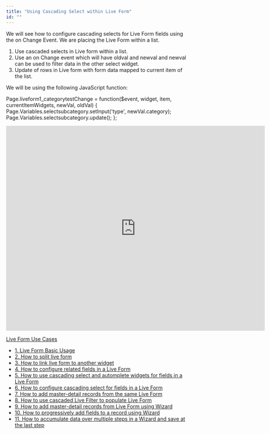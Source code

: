 ```yaml
---
title: "Using Cascading Select within Live Form"
id: ""
---
```


We will see how to configure cascading selects for Live Form fields using the on Change Event. We are placing the Live Form within a list.

1. Use cascaded selects in Live form within a list.
2. Use an on Change event which will have oldval and newval and newval can be used to filter data in the other select widget.
3. Update of rows in Live form with form data mapped to current item of the list.

We will be using the following JavaScript function:

Page.liveform1_categorytestChange = function($event, widget, item, currentItemWidgets, newVal, oldVal) {
    Page.Variables.selectsubcategory.setInput('type', newVal.category);
    Page.Variables.selectsubcategory.update();
};

<iframe width="708" height="560" src="https://docs.google.com/presentation/d/e/2PACX-1vThYpK4cJfRIKcUk6TAh8lJGUC-QkBH5gAEBtWimJuT3qO5JKPCbR5QWRg7qDyfZqdshLQkupwo1Bz2/embed?start=false&amp;loop=false&amp;delayms=3000" frameborder="0" allowfullscreen="allowfullscreen" mozallowfullscreen="mozallowfullscreen" webkitallowfullscreen="webkitallowfullscreen"></iframe>

[Live Form Use Cases](/learn/app-development/widgets/datalive/live-form/liveform-use-cases/)

- [1. Live Form Basic Usage](/learn/app-development/widgets/datalive/live-form/live-form-basic-usage/)
- [2. How to split live form](/learn/how-tos/live-form-tabbed-form/)
- [3. How to link live form to another widget](/learn/how-tos/live-form-linking-another-widget/)
- [4. How to configure related fields in a Live Form](/learn/how-tos/live-form-related-fields/)
- [5. How to use cascading select and automplete widgets for fields in a Live Form](/learn/how-tos/using-cascading-select-autocomplete-live-form-fields/)
- [6. How to configure cascading select for fields in a Live Form](/learn/how-tos/using-cascading-select-within-live-form/)
- [7. How to add master-detail records from the same Live Form](/learn/how-tos/adding-master-detail-records-transaction/)
- [8. How to use cascaded Live Filter to populate Live Form](/learn/how-tos/using-cascading-filter-populate-live-form/)
- [9. How to add master-detail records from Live Form using Wizard](/learn/how-tos/using-wizard-master-detail-live-form/)
- [10. How to progressively add fields to a record using Wizard](/learn/how-tos/using-wizard-progressive-data-entry-live-form/)
- [11. How to accumulate data over multiple steps in a Wizard and save at the last step](/learn/how-tos/using-wizard-cumulative-data-entry-live-form/)

